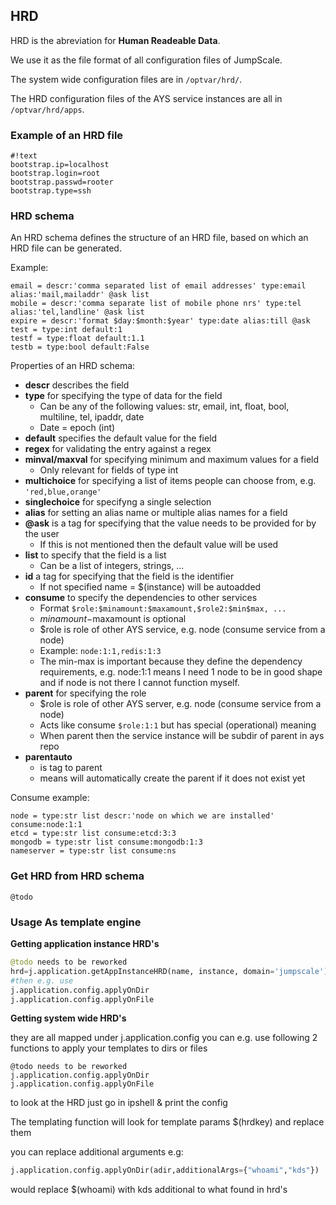 ## HRD

HRD is the abreviation for **Human Readeable Data**.

We use it as the file format of all configuration files of JumpScale.

The system wide configuration files are in `/optvar/hrd/`.

The HRD configuration files of the AYS service instances are all in `/optvar/hrd/apps`.


### Example of an HRD file

```shell
#!text
bootstrap.ip=localhost
bootstrap.login=root
bootstrap.passwd=rooter
bootstrap.type=ssh
```

### HRD schema

An HRD schema defines the structure of an HRD file, based on which an HRD file can be generated.

Example:

```shell
email = descr:'comma separated list of email addresses' type:email alias:'mail,mailaddr' @ask list
mobile = descr:'comma separate list of mobile phone nrs' type:tel alias:'tel,landline' @ask list
expire = descr:'format $day:$month:$year' type:date alias:till @ask
test = type:int default:1
testf = type:float default:1.1
testb = type:bool default:False
```

Properties of an HRD schema:

- **descr** describes the field
- **type** for specifying the type of data for the field
    - Can be any of the following values: str, email, int, float, bool, multiline, tel, ipaddr, date
    - Date = epoch (int)
- **default** specifies the default value for the field
- **regex** for validating the entry against a regex
- **minval/maxval** for specifying minimum and maximum values for a field
    - Only relevant for fields of type int
- **multichoice** for specifying a list of items people can choose from, e.g. `'red,blue,orange'`
- **singlechoice** for specifyng a single selection
- **alias** for setting an alias name or multiple alias names for a field
- **@ask** is a tag for specifying that the value needs to be provided for by the user
    - If this is not mentioned then the default value will be used 
- **list** to specify that the field is a list
    - Can be a list of integers, strings, ...
- **id** a tag for specifying that the field is the identifier
    - If not specified name = $(instance) will be autoadded
- **consume** to specify the dependencies to other services 
    - Format `$role:$minamount:$maxamount,$role2:$min$max, ...`
    - $minamount-$maxamount is optional
    - $role is role of other AYS service, e.g. node (consume service from a node)
    - Example: `node:1:1,redis:1:3`
    - The min-max is important because they define the dependency requirements, e.g. node:1:1 means I need 1 node to be in good shape and if node is not there I cannot function myself.
- **parent** for specifying the role
    - $role is role of other AYS server, e.g. node (consume service from a node)
    - Acts like consume `$role:1:1` but has special (operational) meaning
    - When parent then the service instance will be subdir of parent in ays repo
- **parentauto**
    - is tag to parent
    - means will automatically create the parent if it does not exist yet 

Consume example:

```shell
node = type:str list descr:'node on which we are installed' consume:node:1:1
etcd = type:str list consume:etcd:3:3
mongodb = type:str list consume:mongodb:1:3
nameserver = type:str list consume:ns
```

### Get HRD from HRD schema

```
@todo 
```

### Usage As template engine

**Getting application instance HRD's**

```python
@todo needs to be reworked
hrd=j.application.getAppInstanceHRD(name, instance, domain='jumpscale')
#then e.g. use
j.application.config.applyOnDir
j.application.config.applyOnFile
```

**Getting system wide HRD's**

they are all mapped under j.application.config
you can e.g. use following 2 functions to apply your templates to dirs or files

```shell
@todo needs to be reworked
j.application.config.applyOnDir
j.application.config.applyOnFile
```
to look at the HRD just go in ipshell & print the config

The templating function will look for template params \$(hrdkey) and replace them

you can replace additional arguments e.g:

```python
j.application.config.applyOnDir(adir,additionalArgs={"whoami","kds"})
```

would replace \$(whoami) with kds additional to what found in hrd's